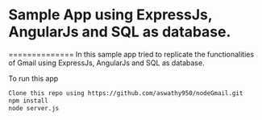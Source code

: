 # Sample App using ExpressJs, AngularJs and SQL as database.
==============
In this sample app tried to replicate the functionalities of Gmail using ExpressJs, AngularJs and SQL as database.

To run this app 

```bash
Clone this repo using https://github.com/aswathy950/nodeGmail.git
npm install
node server.js
```
